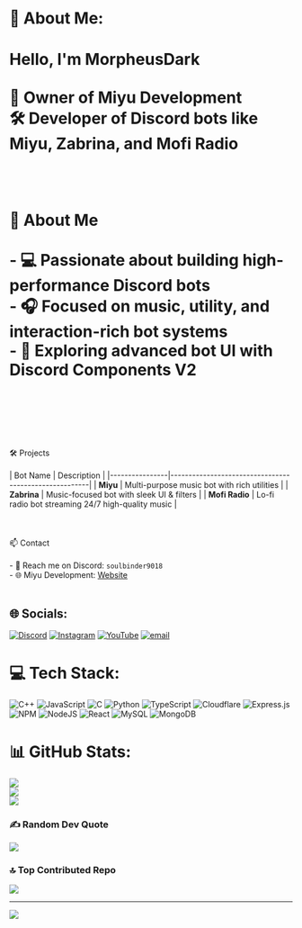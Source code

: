 # 💫 About Me:
# Hello, I'm MorpheusDark<br><br>🎯 Owner of **Miyu Development**  <br>🛠️ Developer of Discord bots like **Miyu**, **Zabrina**, and **Mofi Radio**<br><br><br><br>🧠 About Me<br><br>- 💻 Passionate about building high-performance Discord bots<br>- 🎧 Focused on music, utility, and interaction-rich bot systems<br>- 📡 Exploring advanced bot UI with **Discord Components V2**<br><br><br><br> 
🛠️ Projects<br><br>
| Bot Name       | Description                                           |
|----------------|-------------------------------------------------------|
| **Miyu**       | Multi-purpose music bot with rich utilities           |
| **Zabrina**    | Music-focused bot with sleek UI & filters             |
| **Mofi Radio** | Lo-fi radio bot streaming 24/7 high-quality music     |<br><br><br><br> 
📫 Contact<br><br>- 📨 Reach me on Discord: `soulbinder9018`<br>- 🌐 Miyu Development: [Website](https://miyudevelopment.pages.dev/)<br><br>

## 🌐 Socials:
[![Discord](https://img.shields.io/badge/Discord-%237289DA.svg?logo=discord&logoColor=white)](https://discord.gg/TXQ3wnPsSj) [![Instagram](https://img.shields.io/badge/Instagram-%23E4405F.svg?logo=Instagram&logoColor=white)](https://instagram.com/morpheus_dark) [![YouTube](https://img.shields.io/badge/YouTube-%23FF0000.svg?logo=YouTube&logoColor=white)](https://youtube.com/@UClfYh_hWoPun9qVNmToUtXA) [![email](https://img.shields.io/badge/Email-D14836?logo=gmail&logoColor=white)](mailto:chillchatmc@gmail.com) 

# 💻 Tech Stack:
![C++](https://img.shields.io/badge/c++-%2300599C.svg?style=flat&logo=c%2B%2B&logoColor=white) ![JavaScript](https://img.shields.io/badge/javascript-%23323330.svg?style=flat&logo=javascript&logoColor=%23F7DF1E) ![C](https://img.shields.io/badge/c-%2300599C.svg?style=flat&logo=c&logoColor=white) ![Python](https://img.shields.io/badge/python-3670A0?style=flat&logo=python&logoColor=ffdd54) ![TypeScript](https://img.shields.io/badge/typescript-%23007ACC.svg?style=flat&logo=typescript&logoColor=white) ![Cloudflare](https://img.shields.io/badge/Cloudflare-F38020?style=flat&logo=Cloudflare&logoColor=white) ![Express.js](https://img.shields.io/badge/express.js-%23404d59.svg?style=flat&logo=express&logoColor=%2361DAFB) ![NPM](https://img.shields.io/badge/NPM-%23CB3837.svg?style=flat&logo=npm&logoColor=white) ![NodeJS](https://img.shields.io/badge/node.js-6DA55F?style=flat&logo=node.js&logoColor=white) ![React](https://img.shields.io/badge/react-%2320232a.svg?style=flat&logo=react&logoColor=%2361DAFB) ![MySQL](https://img.shields.io/badge/mysql-4479A1.svg?style=flat&logo=mysql&logoColor=white) ![MongoDB](https://img.shields.io/badge/MongoDB-%234ea94b.svg?style=flat&logo=mongodb&logoColor=white)
# 📊 GitHub Stats:
![](https://github-readme-stats.vercel.app/api?username=MorpheusDark7&theme=dark&hide_border=false&include_all_commits=true&count_private=true)<br/>
![](https://nirzak-streak-stats.vercel.app/?user=MorpheusDark7&theme=dark&hide_border=false)<br/>
![](https://github-readme-stats.vercel.app/api/top-langs/?username=MorpheusDark7&theme=dark&hide_border=false&include_all_commits=true&count_private=true&layout=compact)

### ✍️ Random Dev Quote
![](https://quotes-github-readme.vercel.app/api?type=horizontal&theme=radical)

### 🔝 Top Contributed Repo
![](https://github-contributor-stats.vercel.app/api?username=MorpheusDark7&limit=5&theme=dark&combine_all_yearly_contributions=true)

---
[![](https://visitcount.itsvg.in/api?id=MorpheusDark7&icon=0&color=0)](https://visitcount.itsvg.in)

<!-- Proudly created with GPRM ( https://gprm.itsvg.in ) -->
